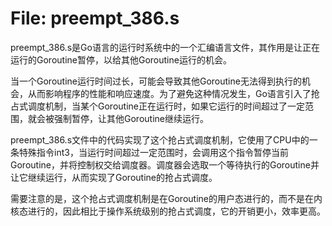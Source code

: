 # File: preempt_386.s

preempt_386.s是Go语言的运行时系统中的一个汇编语言文件，其作用是让正在运行的Goroutine暂停，以给其他Goroutine运行的机会。

当一个Goroutine运行时间过长，可能会导致其他Goroutine无法得到执行的机会，从而影响程序的性能和响应速度。为了避免这种情况发生，Go语言引入了抢占式调度机制，当某个Goroutine正在运行时，如果它运行的时间超过了一定范围，就会被强制暂停，让其他Goroutine继续运行。

preempt_386.s文件中的代码实现了这个抢占式调度机制，它使用了CPU中的一条特殊指令int3，当运行时间超过一定范围时，会调用这个指令暂停当前Goroutine，并将控制权交给调度器。调度器会选取一个等待执行的Goroutine并让它继续运行，从而实现了Goroutine的抢占式调度。

需要注意的是，这个抢占式调度机制是在Goroutine的用户态进行的，而不是在内核态进行的，因此相比于操作系统级别的抢占式调度，它的开销更小，效率更高。

